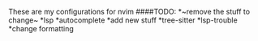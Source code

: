 These are my configurations for nvim
####TODO:
*~remove the stuff to change~
 *lsp
 *autocomplete
*add new stuff
 *tree-sitter
 *lsp-trouble
*change formatting
